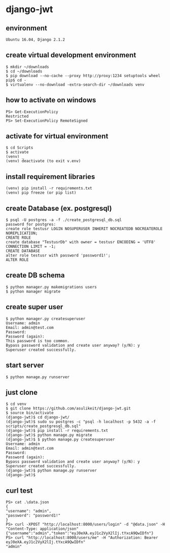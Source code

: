 # django-jwt

## environment
	Ubuntu 16.04, Django 2.1.2

## create virtual development environment
	$ mkdir ~/downloads
	$ cd ~/downloads
	$ pip download --no-cache --proxy http://proxy:1234 setuptools wheel pip$ cd -
	$ virtualenv --no-download -extra-search-dir ~/downloads venv
    
## how to activate on windows
	PS> Get-ExecutionPolicy
	Restricted
	PS> Set-ExecutionPolicy RemoteSigned
    
## activate for virtual environment
	$ cd Scripts
	$ activate
	(venv) _
	(venv) deactivate (to exit v.env)
	
## install requirement libraries
	(venv) pip install -r requirements.txt
	(venv) pip freeze (or pip list)

## create Database (ex. postgresql)
	$ psql -U postgres -a -f ./create_postgresql_db.sql
	password for postgres:
	create role testusr LOGIN NOSUPERUSER INHERIT NOCREATEDB NOCREATEROLE NOREPLICATION;
	CREATE ROLE
	create database "TestusrDb" with owner = testusr ENCODING = 'UTF8' CONNECTION LIMIT = -1;
	CREATE DATABASE
	alter role testusr with password 'password1!';
	ALTER ROLE

## create DB schema
    $ python manager.py makemigrations users
    $ python manager migrate
    
## create super user
	$ python manager.py createsuperuser
	Username: admin
	Email: admin@test.com
	Password:
	Password (again):
	This password is too common.
	Bypass password validation and create user anyway? (y/N): y
	Superuser created successfully.
	
## start server
	$ python manage.py runserver

## just clone
	$ cd venv
	$ git clone https://github.com/asulikeit/django-jwt.git
	$ source bin/activate
	(django-jwt)$ cd django-jwt/
	(django-jwt)$ sudo su postgres -c "psql -h localhost -p 5432 -a -f scripts/create_postgresql_db.sql"
	(django-jwt)$ pip install -r requirements.txt
	(django-jwt)$ python manage.py migrate
	(django-jwt)$ $ python manage.py createsuperuser
	Username: admin
	Email: admin@test.com
	Password:
	Password (again):
	Bypass password validation and create user anyway? (y/N): y
	Superuser created successfully.
	(django-jwt)$ python manage.py runserver
	(django-jwt)$
	
## curl test
	PS> cat .\data.json
	{
	"username": "admin",
	"password": "password1!"
	}
	PS> curl -XPOST "http://localhost:8000/users/login" -d "@data.json" -H "Content-Type: application/json"
	{"username":"admin","token":"eyJ0eXA.eyJ1c2VyX2lIj.tYxcA9QwIDfn"}
	PS> curl "http://localhost:8000/users/me" -H "Authorization: Bearer eyJ0eXA.eyJ1c2VyX2lIj.tYxcA9QwIDfn"
	"admin"
